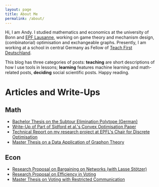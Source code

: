 ```yaml
---
layout: page
title: About Me
permalink: /about/
---
```

Hi, I am Andy. I studied mathematics and economics at the university of Bonn and [EPF Lausanne](epfl.ch), working on game theory and mechanism design, (combinatorial) optimisation and exchangeable graphs. Presently, I am working at a school in central Germany as Fellow of [Teach First Deutschland](teachfirst.de).

This blog has three categories of posts: **teaching** are short descriptions of how I use tools in lessons; **learning** features machine learning and math-related posts, **deciding** social scientific posts. Happy reading. 

# Articles and Write-Ups
## Math
 - [Bachelor Thesis on the Subtour Elimination Polytope (German)](/assets/papers/thesis_bsc_math.pdf)
 - [Write-Up of Part of Sidford et al.'s Convex Optimisation Paper](/assets/papers/handout_convexopt.pdf)
 - [Technical Report on my research project at EPFL's Chair for Discrete Optimisation](/assets/papers/reprt_weakly_submodular.pdf)
 - [Master Thesis on a Data Application of Graphon Theory](/assets/papers/thesis_msc_math.pdf)

## Econ
 - [Research Proposal on Bargaining on Networks (with Lasse Stötzer)](/assets/papers/topics_networks.pdf)
 - [Research Proposal on Efficiency in Voting](/assets/papers/topics_voting.pdf)
 - [Master Thesis on Voting with Restricted Communication](/assets/papers/thesis_msc_econ.pdf)
